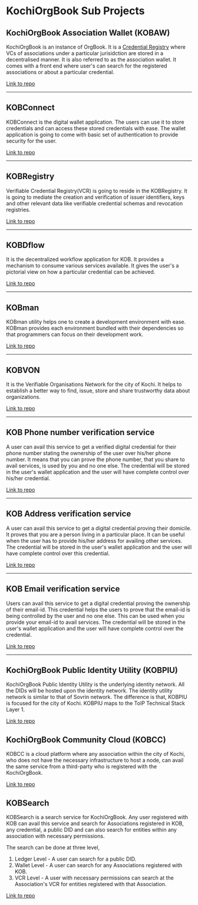 # KochiOrgBook Sub Projects​

## KochiOrgBook Association Wallet (KOBAW)

KochiOrgBook is an instance of OrgBook. It is a [Credential Registry](./glossary.md#credential-registry) where VCs of associations under a particular jurisidction are stored in a decentralised manner. It is also referred to as the association wallet. It comes with a front end where user's can search for the registered associations or about a particular credential.

[Link to repo](https://github.com/hyperledgerkochi/KOBAW)
***

## KOBConnect

KOBConnect is the digital wallet application. The users can use it to store credentials and can access these stored credentials with ease. The wallet application is going to come with basic set of authentication to provide security for the user.

[Link to repo](https://github.com/hyperledgerkochi/KOBConnect)
***

## KOBRegistry

Verifiable Credential Registry(VCR) is going to reside in the KOBRegistry.​ It is going to mediate the creation and verification of issuer identifiers, keys and other relevant data like verifiable credential schemas and revocation registries.​

[Link to repo](https://github.com/hyperledgerkochi/KOBRegistry)
***

## KOBDflow

It is the decentralized workflow application for KOB. It provides a mechanism to consume various services available. It gives the user's a pictorial view on how a particular credential can be achieved.

[Link to repo](https://github.com/hyperledgerkochi/KOBDflow)
***

## KOBman

KOBman utility helps one to create a development environment with ease. KOBman provides each environment bundled with their dependencies so that programmers can focus on their development work.

[Link to repo](https://github.com/hyperledgerkochi/KOBman)
***

## KOBVON

It is the Verifiable Organisations Network for the city of Kochi. It helps to establish a better way to find, issue, store and share trustworthy data about organizations.​

[Link to repo](https://github.com/hyperledgerkochi/KOBVON)
***

## KOB Phone number verification service

A user can avail this service to get a verified digital credential for their phone number stating the ownership of the user over his/her phone number. It means that you can prove the phone number, that you share to avail services, is used by you and no one else. The credential will be stored in the user's wallet application and the user will have complete control over his/her credential. 

[Link to repo](https://github.com/hyperledgerkochi/KOB-phonenumber-verification)
***

## KOB Address verification service

A user can avail this service to get a digital credential proving their domicile. It proves that you are a person living in a particular place. It can be useful when the user has to provide his/her address for availing other services. The credential will be stored in the user's wallet application and the user will have complete control over this credential.

[Link to repo](https://github.com/hyperledgerkochi/KOB-address-verification)
***

## KOB Email verification service

Users can avail this service to get a digital credential proving the ownership of their email-id. This credential helps the users to prove that the email-id is being controlled by the user and no one else. This can be used when you provide your email-id to avail services. The credential will be stored in the user's wallet application and the user will have complete control over the credential.

[Link to repo](https://github.com/hyperledgerkochi/KOB-email-verification)

***

## KochiOrgBook Public Identity Utility (KOBPIU)

KochiOrgBook Public Identity Utility is the underlying identity network. All the DIDs will be hosted upon the identity network. The identity utility network is similar to that of Sovrin network. The difference is that, KOBPIU is focused for the city of Kochi. KOBPIU maps to the ToIP Technical Stack Layer 1.

[Link to repo](https://github.com/hyperledgerkochi/KOBPIU)

## KochiOrgBook Community Cloud (KOBCC)

KOBCC is a cloud platform where any association within the city of Kochi, who does not have the necessary infrastructure to host a node, can avail the same service from a third-party who is registered with the KochiOrgBook.

[Link to repo](https://github.com/hyperledgerkochi/KOBCC)


## KOBSearch

KOBSearch is a search service for KochiOrgBook. Any user registered with KOB can avail this service and search for Associations registered in KOB, any credential, a public DID and can also search for entities within any association with necessary permissions.

The search can be done at three level,

1. Ledger Level - A user can search for a public DID.
2. Wallet Level - A user can search for any Associations registered with KOB.
3. VCR Level - A user with necessary permissions can search at the Association's VCR for entities registered with that Association.

[Link to repo](https://github.com/hyperledgerkochi/KOBSearch)